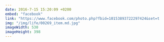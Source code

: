 ```yaml
---
date: 2016-7-15 15:20:09 +0200
embed: "facebook"
link: "https://www.facebook.com/photo.php?fbid=10153893722297424&set=t.100003186531392&type=3&theater"
img: "/img/life/00269_item.md.jpg"
imageWidth: 530
imageHeight: 398
---
```

